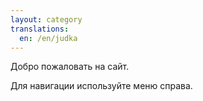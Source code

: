 ```yaml
---
layout: category
translations:
  en: /en/judka
---
```

Добро пожаловать на сайт.

Для навигации используйте меню справа.
